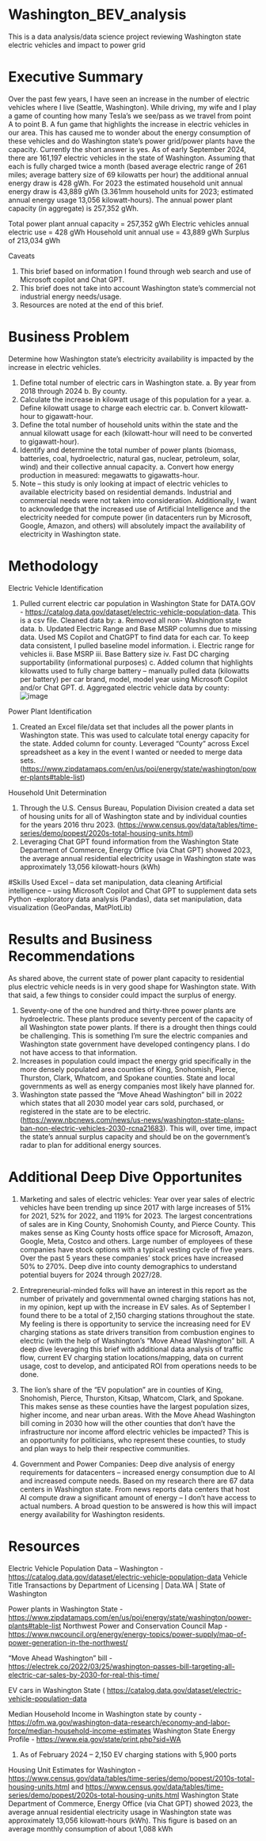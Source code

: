 # Washington_BEV_analysis
This is a data analysis/data science project reviewing Washington state electric vehicles and impact to power grid

# Executive Summary
Over the past few years, I have seen an increase in the number of electric vehicles where I live (Seattle, Washington). While driving, my wife and I play a game of counting how many Tesla’s we see/pass as we travel from point A to point B. A fun game that highlights the increase in electric vehicles in our area. This has caused me to wonder about the energy consumption of these vehicles and do Washington state’s power grid/power plants have the capacity. Currently the short answer is yes. 
As of early September 2024, there are 161,197 electric vehicles in the state of Washington. Assuming that each is fully charged twice a month (based average electric range of 261 miles; average battery size of 69 kilowatts per hour) the additional annual energy draw is 428 gWh. For 2023 the estimated household unit annual energy draw is 43,889 gWh (3.361mm household units for 2023; estimated annual energy usage 13,056 kilowatt-hours). The annual power plant capacity (in aggregate) is 257,352 gWh. 

Total power plant annual capacity = 257,352 gWh
Electric vehicles annual electric use = 428 gWh
Household unit annual use = 43,889 gWh
Surplus of 213,034 gWh

Caveats
1)	This brief based on information I found through web search and use of Microsoft copilot and Chat GPT.
2)	This brief does not take into account Washington state’s commercial not industrial energy needs/usage. 
3)	Resources are noted at the end of this brief.

# Business Problem
Determine how Washington state’s electricity availability is impacted by the increase in electric vehicles.
1)	Define total number of electric cars in Washington state.
  a.  By year from 2018 through 2024
  b.	By county.
2)	Calculate the increase in kilowatt usage of this population for a year.
a.	  Define kilowatt usage to charge each electric car.
b.	  Convert kilowatt-hour to gigawatt-hour.
3)	Define the total number of household units within the state and the annual kilowatt usage for each (kilowatt-hour will need to be converted to gigawatt-hour). 
4)	Identify and determine the total number of power plants (biomass, batteries, coal, hydroelectric, natural gas, nuclear, petroleum, solar, wind) and their collective annual capacity. 
a.	  Convert how energy production in measured: megawatts to gigawatts-hour.
5)	Note – this study is only looking at impact of electric vehicles to available electricity based on residential demands. Industrial and commercial needs were not taken into consideration. Additionally, I want to acknowledge that the increased use of Artificial Intelligence and the electricity needed for compute power (in datacenters run by Microsoft, Google, Amazon, and others) will absolutely impact the availability of electricity in Washington state.

# Methodology
Electric Vehicle Identification
1)	Pulled current electric car population in Washington State for DATA.GOV - https://catalog.data.gov/dataset/electric-vehicle-population-data. This is a csv file. Cleaned data by:
  a.	Removed all non- Washington state data. 
  b.	Updated Electric Range and Base MSRP columns due to missing data. Used MS Copilot and ChatGPT to find data for each car. To keep data consistent, I pulled baseline model information.
    i.	Electric range for vehicles
    ii.	Base MSRP
    iii.	Base Battery size
    iv.	Fast DC charging supportability (informational purposes)
c.	Added column that highlights kilowatts used to fully charge battery – manually pulled data (kilowatts per battery) per car brand, model, model year using Microsoft Copilot and/or Chat GPT.
d.	Aggregated electric vehicle data by county:
![image](https://github.com/user-attachments/assets/a55fa920-8ade-46f8-bf22-fa9e4370f29a)

Power Plant Identification 
1)	Created an Excel file/data set that includes all the power plants in Washington state. This was used to calculate total energy capacity for the state. Added column for county. Leveraged “County” across Excel spreadsheet as a key in the event I wanted or needed to merge data sets. (https://www.zipdatamaps.com/en/us/poi/energy/state/washington/power-plants#table-list)
   
Household Unit Determination 
1)	Through the U.S. Census Bureau, Population Division created a data set of housing units for all of Washington state and by individual counties for the years 2016 thru 2023. (https://www.census.gov/data/tables/time-series/demo/popest/2020s-total-housing-units.html) 
2)	Leveraging Chat GPT found information from the Washington State Department of Commerce, Energy Office (via Chat GPT) showed 2023, the average annual residential electricity usage in Washington state was approximately 13,056 kilowatt-hours (kWh)

#Skills Used
Excel – data set manipulation, data cleaning
Artificial intelligence – using Microsoft Copilot and Chat GPT to supplement data sets
Python -exploratory data analysis (Pandas), data set manipulation, data visualization (GeoPandas, MatPlotLib)

# Results and Business Recommendations
As shared above, the current state of power plant capacity to residential plus electric vehicle needs is in very good shape for Washington state. With that said, a few things to consider could impact the surplus of energy.
1)	Seventy-one of the one hundred and thirty-three power plants are hydroelectric. These plants produce seventy percent of the capacity of all Washington state power plants. If there is a drought then things could be challenging. This is something I’m sure the electric companies and Washington state government have developed contingency plans. I do not have access to that information.
2)	Increases in population could impact the energy grid specifically in the more densely populated area counties of King, Snohomish, Pierce, Thurston, Clark, Whatcom, and Spokane counties. State and local governments as well as energy companies most likely have planned for. 
3)	Washington state passed the “Move Ahead Washington” bill in 2022 which states that all 2030 model year cars sold, purchased, or registered in the state are to be electric. (https://www.nbcnews.com/news/us-news/washington-state-plans-ban-non-electric-vehicles-2030-rcna21683). This will, over time, impact the state’s annual surplus capacity and should be on the government’s radar to plan for additional energy sources. 

# Additional Deep Dive Opportunites
1)	Marketing and sales of electric vehicles: Year over year sales of electric vehicles have been trending up since 2017 with large increases of 51% for 2021, 52% for 2022, and 119% for 2023. The largest concentrations of sales are in King County, Snohomish County, and Pierce County. This makes sense as King County hosts office space for Microsoft, Amazon, Google, Meta, Costco and others.  Large number of employees of these companies have stock options with a typical vesting cycle of five years. Over the past 5 years these companies’ stock prices have increased 50% to 270%. Deep dive into county demographics to understand potential buyers for 2024 through 2027/28.
   
2)	Entrepreneurial-minded folks will have an interest in this report as the number of privately and governmental owned charging stations has not, in my opinion, kept up with the increase in EV sales. As of September I found there to be a total of 2,150 charging stations throughout the state. My feeling is there is opportunity to service the increasing need for EV charging stations as state drivers transition from combustion engines to electric (with the help of Washington’s “Move Ahead Washington” bill. A deep dive leveraging this brief with additional data analysis of traffic flow, current EV charging station locations/mapping, data on current usage, cost to develop, and anticipated ROI from operations needs to be done. 

3)	The lion’s share of the “EV population” are in counties of King, Snohomish, Pierce, Thurston, Kitsap, Whatcom, Clark, and Spokane. This makes sense as these counties have the largest population sizes, higher income, and near urban areas. With the Move Ahead Washington bill coming in 2030 how will the other counties that don’t have the infrastructure nor income afford electric vehicles be impacted? This is an opportunity for politicians, who represent these counties, to study and plan ways to help their respective communities.   

4)	Government and Power Companies: Deep dive analysis of energy requirements for datacenters – increased energy consumption due to AI and increased compute needs. Based on my research there are 67 data centers in Washington state. From news reports data centers that host AI compute draw a significant amount of energy – I don’t have access to actual numbers. A broad question to be answered is how this will impact energy availability for Washington residents. 

# Resources
Electric Vehicle Population Data – Washington - https://catalog.data.gov/dataset/electric-vehicle-population-data 
Vehicle Title Transactions by Department of Licensing | Data.WA | State of Washington

Power plants in Washington State - https://www.zipdatamaps.com/en/us/poi/energy/state/washington/power-plants#table-list
Northwest Power and Conservation Council Map - https://www.nwcouncil.org/energy/energy-topics/power-supply/map-of-power-generation-in-the-northwest/

“Move Ahead Washington” bill - https://electrek.co/2022/03/25/washington-passes-bill-targeting-all-electric-car-sales-by-2030-for-real-this-time/

EV cars in Washington State ( https://catalog.data.gov/dataset/electric-vehicle-population-data

Median Household Income in Washington state by county  - https://ofm.wa.gov/washington-data-research/economy-and-labor-force/median-household-income-estimates 
Washington State Energy Profile - https://www.eia.gov/state/print.php?sid=WA 
1)	As of February 2024 – 2,150 EV charging stations with 5,900 ports
 
Housing Unit Estimates for Washington - https://www.census.gov/data/tables/time-series/demo/popest/2010s-total-housing-units.html and https://www.census.gov/data/tables/time-series/demo/popest/2020s-total-housing-units.html
Washington State Department of Commerce, Energy Office (via Chat GPT) showed 2023, the average annual residential electricity usage in Washington state was approximately 13,056 kilowatt-hours (kWh). This figure is based on an average monthly consumption of about 1,088 kWh


   
